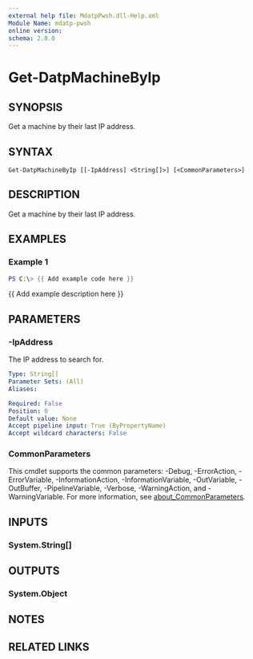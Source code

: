 ```yaml
---
external help file: MdatpPwsh.dll-Help.xml
Module Name: mdatp-pwsh
online version:
schema: 2.0.0
---
```


# Get-DatpMachineByIp

## SYNOPSIS
Get a machine by their last IP address.

## SYNTAX

```
Get-DatpMachineByIp [[-IpAddress] <String[]>] [<CommonParameters>]
```

## DESCRIPTION
Get a machine by their last IP address.

## EXAMPLES

### Example 1
```powershell
PS C:\> {{ Add example code here }}
```

{{ Add example description here }}

## PARAMETERS

### -IpAddress
The IP address to search for.

```yaml
Type: String[]
Parameter Sets: (All)
Aliases:

Required: False
Position: 0
Default value: None
Accept pipeline input: True (ByPropertyName)
Accept wildcard characters: False
```

### CommonParameters
This cmdlet supports the common parameters: -Debug, -ErrorAction, -ErrorVariable, -InformationAction, -InformationVariable, -OutVariable, -OutBuffer, -PipelineVariable, -Verbose, -WarningAction, and -WarningVariable. For more information, see [about_CommonParameters](http://go.microsoft.com/fwlink/?LinkID=113216).

## INPUTS

### System.String[]

## OUTPUTS

### System.Object
## NOTES

## RELATED LINKS
